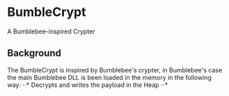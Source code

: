 # BumbleCrypt
A Bumblebee-inspired Crypter

## Background

The BumbleCrypt is inspired by Bumblebee's crypter, in Bumblebee's case the main Bumblebee DLL is been loaded in the memory in the following way:
    ⋅⋅* Decrypts and writes the payload in the Heap 
    ⋅⋅*
